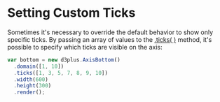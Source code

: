 [width]: 600
[height]: 300

# Setting Custom Ticks

Sometimes it's necessary to override the default behavior to show only specific ticks. By passing an array of values to the [.ticks( )](https://github.com/d3plus/d3plus-axis#Axis.ticks) method, it's possible to specify which ticks are visible on the axis:

```js
var bottom = new d3plus.AxisBottom()
  .domain([1, 10])
  .ticks([1, 3, 5, 7, 8, 9, 10])
  .width(600)
  .height(300)
  .render();
```
